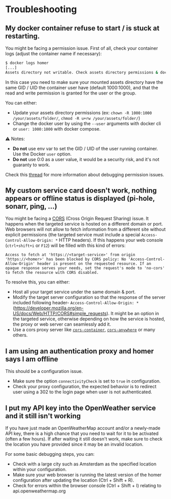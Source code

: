 # Troubleshooting

## My docker container refuse to start / is stuck at restarting.

You might be facing a permission issue. First of all, check your container logs (adjust the container name if necessary): 

```sh
$ docker logs homer
[...]
Assets directory not writable. Check assets directory permissions & docker user or skip default assets install by setting the INIT_ASSETS env var to 0
```

In this case you need to make sure your mounted assets directory have the same GID / UID the container user have (default 1000:1000), and that the read and write permission is granted for the user or the group.

You can either: 
- Update your assets directory permissions (ex: `chown -R 1000:1000 /your/assets/folder/`, `chmod -R u+rw /your/assets/folder/`)
- Change the docker user by using the `--user` arguments with docker cli or `user: 1000:1000` with docker compose.

⚠️ Notes: 

- **Do not** use env var to set the GID / UID of the user running container. Use the Docker `user` option.
- **Do not** use 0:0 as a user value, it would be a security risk, and it's not guaranty to work.

Check this [thread](https://github.com/bastienwirtz/homer/issues/459) for more information about debugging
permission issues.

## My custom service card doesn't work, nothing appears or offline status is displayed (pi-hole, sonarr, ping, ...)

You might be facing a [CORS](https://developer.mozilla.org/en-US/docs/Web/HTTP/CORS) (Cross Origin Request Sharing) issue.
It happens when the targeted service is hosted on a different domain or port.
Web browsers will not allow to fetch information from a different site without explicit permissions (the targeted service
must include a special `Access-Control-Allow-Origin: *` HTTP headers).
If this happens your web console (`ctrl+shift+i` or `F12`) will be filled with this kind of errors:

```text
Access to fetch at 'https://<target-service>' from origin 'https://<homer>' has been blocked by CORS policy: No 'Access-Control-Allow-Origin' header is present on the requested resource. If an opaque response serves your needs, set the request's mode to 'no-cors' to fetch the resource with CORS disabled.
```

To resolve this, you can either:

* Host all your target service under the same domain & port.
* Modify the target server configuration so that the response of the server included following header- `Access-Control-Allow-Origin: *` (<https://developer.mozilla.org/en-US/docs/Web/HTTP/CORS#simple_requests>). It might be an option in the targeted service, otherwise depending on how the service is hosted, the proxy or web server can seamlessly add it.
* Use a cors proxy server like [`cors-container`](https://github.com/imjacobclark/cors-container), [`cors-anywhere`](https://github.com/Rob--W/cors-anywhere) or many others.

## I am using an authentication proxy and homer says I am offline

This should be a configuration issue.
* Make sure the option `connectivityCheck` is set to `true` in configuration.
* Check your proxy configuration, the expected behavior is to redirect user using a 302 to the login page when user is not authenticated.

## I put my API key into the OpenWeather service and it still isn't working

If you have just made an OpenWeatherMap account and/or a newly-made API key, there is a high chance that you need to wait for it to be activated (often a few hours). If after waiting it still doesn't work, make sure to check the location you have provided since it may be an invalid location.

For some basic debugging steps, you can: 
* Check with a large city such as Amsterdam as the specified location within your configuration.
* Make sure your web browser is running the latest version of the homer configuration after updating the location (Ctrl + Shift + R).
* Check for errors within the browser console (Ctrl + Shift + I) relating to api.openweathermap.org
